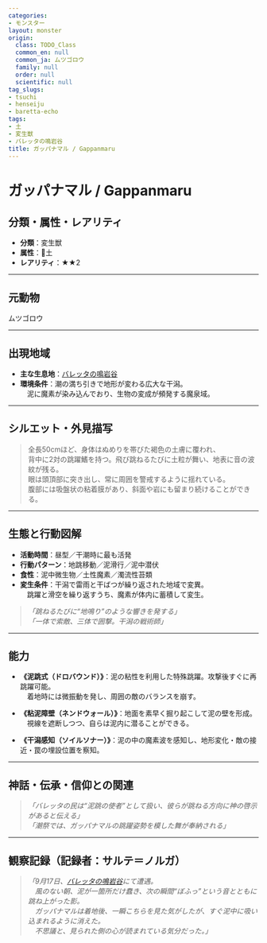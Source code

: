```yaml
---
categories:
- モンスター
layout: monster
origin:
  class: TODO_Class
  common_en: null
  common_ja: ムツゴロウ
  family: null
  order: null
  scientific: null
tag_slugs:
- tsuchi
- henseiju
- baretta-echo
tags:
- 土
- 変生獣
- バレッタの鳴岩谷
title: ガッパナマル / Gappanmaru
---
```


# ガッパナマル / Gappanmaru

## 分類・属性・レアリティ

* **分類**：変生獣  
* **属性**：🌱土  
* **レアリティ**：★★2

---

## 元動物
ムツゴロウ

---

## 出現地域

* **主な生息地**：[バレッタの鳴岩谷](../place/baretta_echo.md)  
* **環境条件**：潮の満ち引きで地形が変わる広大な干潟。  
　泥に魔素が染み込んでおり、生物の変成が頻発する魔泉域。

---

## シルエット・外見描写

> 全長50cmほど、身体はぬめりを帯びた褐色の土膚に覆われ、  
> 背中に2対の跳躍鰭を持つ。飛び跳ねるたびに土粒が舞い、地表に音の波紋が残る。  
> 眼は頭頂部に突き出し、常に周囲を警戒するように揺れている。  
> 腹部には吸盤状の粘着膜があり、斜面や岩にも留まり続けることができる。

---

## 生態と行動図解

* **活動時間**：昼型／干潮時に最も活発  
* **行動パターン**：地跳移動／泥滑行／泥中潜伏  
* **食性**：泥中微生物／土性魔素／濁流性苔類  
* **変生条件**：干潟で雷雨と干ばつが繰り返された地域で変異。  
　跳躍と滑空を繰り返すうち、魔素が体内に蓄積して変生。

> *「跳ねるたびに“地鳴り”のような響きを発する」*  
> *「一体で索敵、三体で囲撃。干潟の戦術師」*

---

## 能力

* **《泥跳式（ドロバウンド）》**：泥の粘性を利用した特殊跳躍。攻撃後すぐに再跳躍可能。  
　着地時には微振動を発し、周囲の敵のバランスを崩す。

* **《粘泥障壁（ネンドウォール）》**：地面を素早く掘り起こして泥の壁を形成。  
　視線を遮断しつつ、自らは泥内に潜ることができる。

* **《干潟感知（ソイルソナー）》**：泥の中の魔素波を感知し、地形変化・敵の接近・罠の埋設位置を察知。

---

## 神話・伝承・信仰との関連

> *「バレッタの民は“泥跳の使者”として扱い、彼らが跳ねる方向に神の啓示があると伝える」*  
> *「潮祭では、ガッパナマルの跳躍姿勢を模した舞が奉納される」*

---

## 観察記録（記録者：サルテ＝ノルガ）

> *「9月17日、[バレッタの鳴岩谷](../place/baretta_echo.md)にて遭遇。  
　風のない朝、泥が一箇所だけ蠢き、次の瞬間“ぼふっ”という音とともに跳ね上がった影。  
　ガッパナマルは着地後、一瞬こちらを見た気がしたが、すぐ泥中に吸い込まれるように消えた。  
　不思議と、見られた側の心が読まれている気分だった。」*